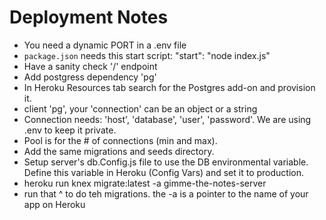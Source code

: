 # Deployment Notes

- You need a dynamic PORT in a .env file
- `package.json` needs this start script: 
    "start": "node index.js"
- Have a sanity check '/' endpoint
- Add postgress dependency 'pg'
- In Heroku Resources tab search for the Postgres add-on and provision it. 
- client 'pg', your 'connection' can be an object or a string 
- Connection needs: 'host', 'database', 'user', 'password'. We are using .env to keep it private. 
- Pool is for the # of connections (min and max). 
- Add the same migrations and seeds directory. 
- Setup server's db.Config.js file to use the DB environmental variable. Define this variable in Heroku (Config Vars) and set it to production.
- heroku run knex migrate:latest -a gimme-the-notes-server  
- run that ^ to do teh migrations. the -a is a pointer to the name of your app on Heroku